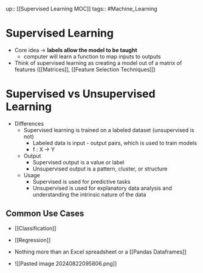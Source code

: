 up:: [[Supervised Learning MOC]]
tags:: #Machine_Learning
# Supervised Learning
- Core idea -> **labels allow the model to be taught** 
	- computer will learn a function to map inputs to outputs
- Think of supervised learning as creating a model out of a matrix of features ([[Matrices]], [[Feature Selection Techniques]])
# Supervised vs Unsupervised Learning
- Differences
	- Supervised learning is trained on a labeled dataset (unsupervised is not)
		- Labeled data is input - output pairs, which is used to train models
		- f : X -> Y
	- Output
		- Supervised output is a value or label
		- Unsupervised output is a pattern, cluster, or structure
	- Usage
		- Supervised is used for predictive tasks
		- Unsupervised is used for explanatory data analysis and understanding the intrinsic nature of the data
## Common Use Cases
- [[Classification]]
- [[Regression]]


- Nothing more than an Excel spreadsheet or a [[Pandas Dataframes]]
- ![[Pasted image 20240822095806.png]]

